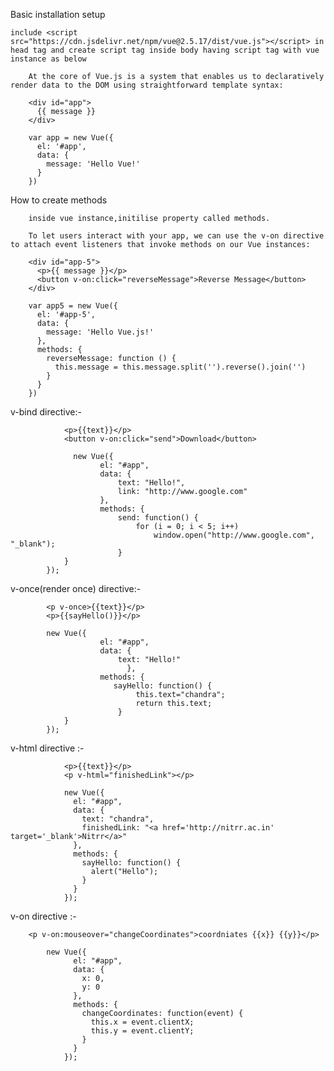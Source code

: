 Basic installation setup

    include <script src="https://cdn.jsdelivr.net/npm/vue@2.5.17/dist/vue.js"></script> in head tag and create script tag inside body having script tag with vue instance as below

        At the core of Vue.js is a system that enables us to declaratively render data to the DOM using straightforward template syntax:

        <div id="app">
          {{ message }}
        </div>

        var app = new Vue({
          el: '#app',
          data: {
            message: 'Hello Vue!'
          }
        })

How to create methods

        inside vue instance,initilise property called methods.

        To let users interact with your app, we can use the v-on directive to attach event listeners that invoke methods on our Vue instances:

        <div id="app-5">
          <p>{{ message }}</p>
          <button v-on:click="reverseMessage">Reverse Message</button>
        </div>

        var app5 = new Vue({
          el: '#app-5',
          data: {
            message: 'Hello Vue.js!'
          },
          methods: {
            reverseMessage: function () {
              this.message = this.message.split('').reverse().join('')
            }
          }
        })

v-bind directive:-

                <p>{{text}}</p>
                <button v-on:click="send">Download</button>

                  new Vue({
                        el: "#app",
                        data: {
                            text: "Hello!",
                            link: "http://www.google.com"
                        },
                        methods: {
                            send: function() {
                                for (i = 0; i < 5; i++)
                                    window.open("http://www.google.com", "_blank");
                            }
                }
            });

v-once(render once) directive:-

            <p v-once>{{text}}</p>
            <p>{{sayHello()}}</p>

            new Vue({
                        el: "#app",
                        data: {
                            text: "Hello!"
                              },
                        methods: {
                           sayHello: function() {
                                this.text="chandra";
                                return this.text;
                            }
                }
            });

v-html directive :-

                <p>{{text}}</p>
                <p v-html="finishedLink"></p>

                new Vue({
                  el: "#app",
                  data: {
                    text: "chandra",
                    finishedLink: "<a href='http://nitrr.ac.in' target='_blank'>Nitrr</a>"
                  },
                  methods: {
                    sayHello: function() {
                      alert("Hello");
                    }
                  }
                });

v-on directive :-

        <p v-on:mouseover="changeCoordinates">coordniates {{x}} {{y}}</p>

            new Vue({
                  el: "#app",
                  data: {
                    x: 0,
                    y: 0
                  },
                  methods: {
                    changeCoordinates: function(event) {
                      this.x = event.clientX;
                      this.y = event.clientY;
                    }
                  }
                });
        
